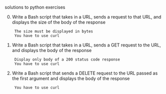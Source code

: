 solutions to python exercises

0. Write a Bash script that takes in a URL, sends a request to that URL, and displays the size of the body of the response

        The size must be displayed in bytes
        You have to use curl

1. Write a Bash script that takes in a URL, sends a GET request to the URL, and displays the body of the response

        Display only body of a 200 status code response
        You have to use curl

2. Write a Bash script that sends a DELETE request to the URL passed as the first argument and displays the body of the response

        You have to use curl